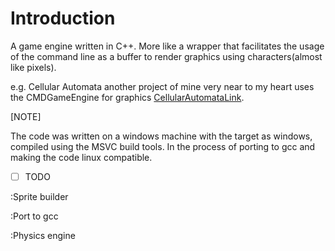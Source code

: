 
# Introduction 

A game engine written in C++. More like a wrapper that facilitates the usage of the command line as a buffer to render graphics using characters(almost like pixels).

e.g. Cellular Automata another project of mine very near to my heart uses the CMDGameEngine for graphics [CellularAutomataLink](https://github.com/surbhitt/cellular-automata).





[NOTE]

The code was written on a windows machine with the target as windows, compiled using the MSVC build tools. In the process of porting to gcc and making the code linux compatible. 

- [ ] TODO

:Sprite builder 

:Port to gcc

:Physics engine

